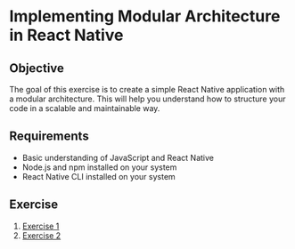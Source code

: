 # Implementing Modular Architecture in React Native

## Objective
The goal of this exercise is to create a simple React Native application with a modular architecture. This will help you understand how to structure your code in a scalable and maintainable way.

## Requirements
- Basic understanding of JavaScript and React Native
- Node.js and npm installed on your system
- React Native CLI installed on your system

## Exercise 

1. [Exercise 1](./exercise-1.md)
2. [Exercise 2](./exercise-2.md)

